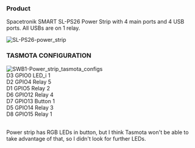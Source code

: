 ### Product
Spacetronik SMART SL-PS26 Power Strip with 4 main ports and 4 USB ports. All USBs are on 1 relay.

![SL-PS26-power_strip](https://raw.githubusercontent.com/fast-potat0/images/master/sl-ps26powerstrip.jpg)

### TASMOTA CONFIGURATION
![SWB1-Power_strip_tasmota_configs](https://raw.githubusercontent.com/fast-potat0/images/master/RelayGPIO.png)<br>
D3 GPIO0 LED_i 1<br>
D2 GPIO4 Relay 5<br>
D1 GPIO5 Relay 2<br>
D6 GPIO12 Relay 4<br>
D7 GPIO13 Button 1<br>
D5 GPIO14 Relay 3<br>
D8 GPIO15 Relay 1<br><br>

Power strip has RGB LEDs in button, but I think Tasmota won't be able to take advantage of that, so I didn't look for further LEDs.

